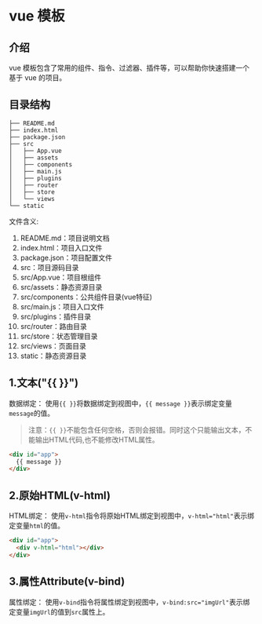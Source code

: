 # vue 模板

## 介绍

vue 模板包含了常用的组件、指令、过滤器、插件等，可以帮助你快速搭建一个基于 vue 的项目。

## 目录结构

```
├── README.md
├── index.html
├── package.json
├── src
│   ├── App.vue
│   ├── assets
│   ├── components
│   ├── main.js
│   ├── plugins
│   ├── router
│   ├── store
│   └── views
└── static

```
文件含义:
1. README.md：项目说明文档
2. index.html：项目入口文件
3. package.json：项目配置文件
4. src：项目源码目录
5. src/App.vue：项目根组件
6. src/assets：静态资源目录
7. src/components：公共组件目录(vue特征)
8. src/main.js：项目入口文件
9. src/plugins：插件目录
10. src/router：路由目录
11. src/store：状态管理目录
12. src/views：页面目录
13. static：静态资源目录


## 1.文本("{{ }}")

数据绑定：
使用`{{ }}`将数据绑定到视图中，`{{ message }}`表示绑定变量`message`的值。

> 注意：`{{ }}`不能包含任何空格，否则会报错。同时这个只能输出文本，不能输出HTML代码,也不能修改HTML属性。


```html
<div id="app">
  {{ message }}
</div>
```

## 2.原始HTML(v-html)

HTML绑定：
使用`v-html`指令将原始HTML绑定到视图中，`v-html="html"`表示绑定变量`html`的值。

```html
<div id="app">
  <div v-html="html"></div>
</div>
```




## 3.属性Attribute(v-bind)

属性绑定：
使用`v-bind`指令将属性绑定到视图中，`v-bind:src="imgUrl"`表示绑定变量`imgUrl`的值到`src`属性上。